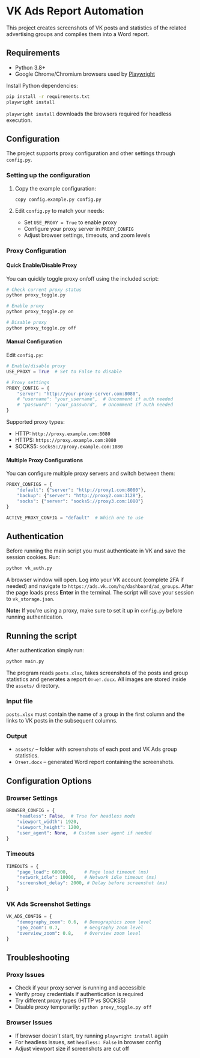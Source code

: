 # VK Ads Report Automation

This project creates screenshots of VK posts and statistics of the related advertising groups and compiles them into a Word report.

## Requirements

- Python 3.8+
- Google Chrome/Chromium browsers used by [Playwright](https://playwright.dev/)

Install Python dependencies:

```bash
pip install -r requirements.txt
playwright install
```

`playwright install` downloads the browsers required for headless execution.

## Configuration

The project supports proxy configuration and other settings through `config.py`. 

### Setting up the configuration

1. Copy the example configuration:
   ```bash
   copy config.example.py config.py
   ```

2. Edit `config.py` to match your needs:
   - Set `USE_PROXY = True` to enable proxy
   - Configure your proxy server in `PROXY_CONFIG`
   - Adjust browser settings, timeouts, and zoom levels

### Proxy Configuration

#### Quick Enable/Disable Proxy

You can quickly toggle proxy on/off using the included script:

```bash
# Check current proxy status
python proxy_toggle.py

# Enable proxy
python proxy_toggle.py on

# Disable proxy  
python proxy_toggle.py off
```

#### Manual Configuration

Edit `config.py`:

```python
# Enable/disable proxy
USE_PROXY = True  # Set to False to disable

# Proxy settings
PROXY_CONFIG = {
    "server": "http://your-proxy-server.com:8080",
    # "username": "your_username",  # Uncomment if auth needed
    # "password": "your_password",  # Uncomment if auth needed
}
```

Supported proxy types:
- HTTP: `http://proxy.example.com:8080`
- HTTPS: `https://proxy.example.com:8080`
- SOCKS5: `socks5://proxy.example.com:1080`

#### Multiple Proxy Configurations

You can configure multiple proxy servers and switch between them:

```python
PROXY_CONFIGS = {
    "default": {"server": "http://proxy1.com:8080"},
    "backup": {"server": "http://proxy2.com:3128"},
    "socks": {"server": "socks5://proxy3.com:1080"}
}

ACTIVE_PROXY_CONFIG = "default"  # Which one to use
```

## Authentication

Before running the main script you must authenticate in VK and save the session cookies. Run:

```bash
python vk_auth.py
```

A browser window will open. Log into your VK account (complete 2FA if needed) and navigate to `https://ads.vk.com/hq/dashboard/ad_groups`. After the page loads press **Enter** in the terminal. The script will save your session to `vk_storage.json`.

**Note:** If you're using a proxy, make sure to set it up in `config.py` before running authentication.

## Running the script

After authentication simply run:

```bash
python main.py
```

The program reads `posts.xlsx`, takes screenshots of the posts and group statistics and generates a report `Отчет.docx`. All images are stored inside the `assets/` directory.

### Input file

`posts.xlsx` must contain the name of a group in the first column and the links to VK posts in the subsequent columns.

### Output

- `assets/` – folder with screenshots of each post and VK Ads group statistics.
- `Отчет.docx` – generated Word report containing the screenshots.

## Configuration Options

### Browser Settings
```python
BROWSER_CONFIG = {
    "headless": False,  # True for headless mode
    "viewport_width": 1920,
    "viewport_height": 1200,
    "user_agent": None,  # Custom user agent if needed
}
```

### Timeouts
```python
TIMEOUTS = {
    "page_load": 60000,      # Page load timeout (ms)
    "network_idle": 10000,   # Network idle timeout (ms)
    "screenshot_delay": 2000, # Delay before screenshot (ms)
}
```

### VK Ads Screenshot Settings
```python
VK_ADS_CONFIG = {
    "demography_zoom": 0.6,  # Demographics zoom level
    "geo_zoom": 0.7,         # Geography zoom level  
    "overview_zoom": 0.8,    # Overview zoom level
}
```

## Troubleshooting

### Proxy Issues
- Check if your proxy server is running and accessible
- Verify proxy credentials if authentication is required
- Try different proxy types (HTTP vs SOCKS5)
- Disable proxy temporarily: `python proxy_toggle.py off`

### Browser Issues
- If browser doesn't start, try running `playwright install` again
- For headless issues, set `headless: False` in browser config
- Adjust viewport size if screenshots are cut off

